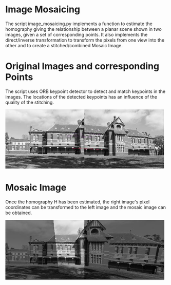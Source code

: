# Image Mosaicing

The script image_mosaicing.py implements a function to estimate the homography giving the relationship between
a planar scene shown in two images, given a set of corresponding points. It also implements the direct/inverse
transformation to transform the pixels from one view into the other and to create a stitched/combined Mosaic Image.  

# Original Images and corresponding Points

The script uses ORB keypoint detector to detect and match keypoints in the images. The locations of the detected
keypoints has an influence of the quality of the stitching.

!["image_keypoints.jpg"](../images/image_keypoints.jpg)

# Mosaic Image

Once the homography H has been estimated, the right image's pixel coordinates can be transformed to the left image
and the mosaic image can be obtained.

!["image_mosaic.jpg"](../images/image_mosaic.jpg)

